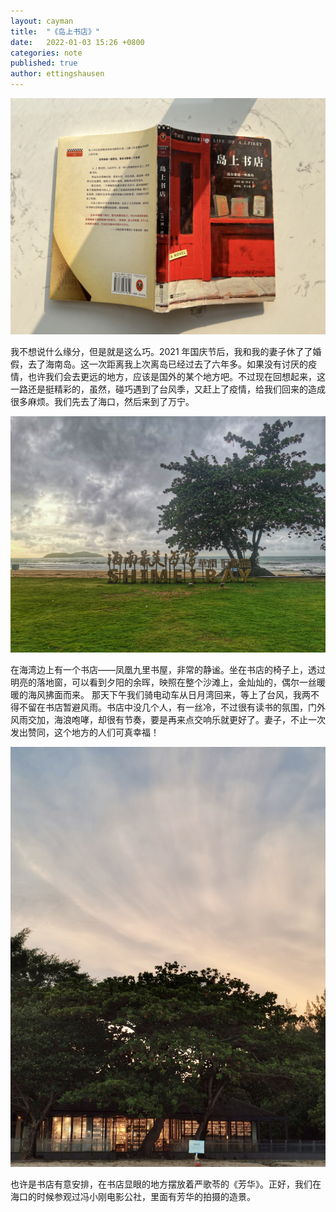 ```yaml
---
layout: cayman
title:  "《岛上书店》"
date:   2022-01-03 15:26 +0800
categories: note
published: true
author: ettingshausen
---    
```


![岛上书店](/assets/images/the-storied-life-of-a.j-fikry.jpg)  

我不想说什么缘分，但是就是这么巧。2021 年国庆节后，我和我的妻子休了了婚假，去了海南岛。这一次距离我上次离岛已经过去了六年多。如果没有讨厌的疫情，也许我们会去更远的地方，应该是国外的某个地方吧。不过现在回想起来，这一路还是挺精彩的，虽然，碰巧遇到了台风季，又赶上了疫情，给我们回来的造成很多麻烦。我们先去了海口，然后来到了万宁。

![石梅湾](/assets/images/shi-mei-bay.jpeg)  

在海湾边上有一个书店——凤凰九里书屋，非常的静谧。坐在书店的椅子上，透过明亮的落地窗，可以看到夕阳的余晖，映照在整个沙滩上，金灿灿的，偶尔一丝暖暖的海风拂面而来。 那天下午我们骑电动车从日月湾回来，等上了台风，我两不得不留在书店暂避风雨。书店中没几个人，有一丝冷，不过很有读书的氛围，门外风雨交加，海浪咆哮，却很有节奏，要是再来点交响乐就更好了。妻子，不止一次发出赞同，这个地方的人们可真幸福！

![凤凰九里书屋](/assets/images/jiu-li-book-store.jpg)  

也许是书店有意安排，在书店显眼的地方摆放着严歌苓的《芳华》。正好，我们在海口的时候参观过冯小刚电影公社，里面有芳华的拍摄的造景。